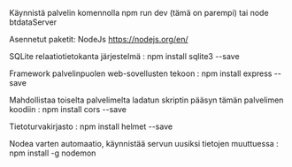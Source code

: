 Käynnistä palvelin komennolla npm run dev (tämä on parempi) tai node btdataServer


Asennetut paketit:
NodeJs
https://nodejs.org/en/

SQLite relaatiotietokanta järjestelmä :
npm install sqlite3 --save

Framework palvelinpuolen web-sovellusten tekoon :
npm install express --save 

Mahdollistaa toiselta palvelimelta ladatun skriptin pääsyn tämän palvelimen koodiin :
npm install cors --save

Tietoturvakirjasto :
npm install helmet --save 

Nodea varten automaatio, käynnistää servun uusiksi tietojen muuttuessa :
npm install -g nodemon
